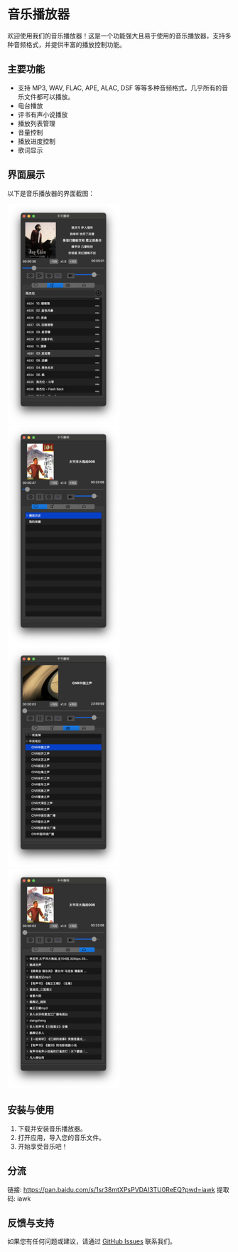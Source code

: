 # 音乐播放器

欢迎使用我们的音乐播放器！这是一个功能强大且易于使用的音乐播放器，支持多种音频格式，并提供丰富的播放控制功能。

## 主要功能

- 支持 MP3, WAV, FLAC, APE, ALAC, DSF 等等多种音频格式，几乎所有的音乐文件都可以播放。
- 电台播放
- 评书有声小说播放
- 播放列表管理
- 音量控制
- 播放进度控制
- 歌词显示

## 界面展示

以下是音乐播放器的界面截图：

<img src="https://github.com/yzzyzz/qianqianrelease/blob/main/images/music.png" width="50%">
<img src="https://github.com/yzzyzz/qianqianrelease/blob/main/images/playlist.png" width="50%">
<img src="https://github.com/yzzyzz/qianqianrelease/blob/main/images/station.png" width="50%">
<img src="https://github.com/yzzyzz/qianqianrelease/blob/main/images/books.png" width="50%">


## 安装与使用

1. 下载并安装音乐播放器。
2. 打开应用，导入您的音乐文件。
3. 开始享受音乐吧！

## 分流

链接: https://pan.baidu.com/s/1sr38mtXPsPVDAI3TU0ReEQ?pwd=iawk 提取码: iawk

## 反馈与支持

如果您有任何问题或建议，请通过 [GitHub Issues](https://github.com/yzzyzz/qianqianrelease/issues) 联系我们。